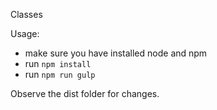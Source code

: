 Classes

Usage:

- make sure you have installed node and npm
- run `npm install`
- run `npm run gulp`

Observe the dist folder for changes.
